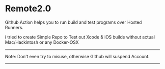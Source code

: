# Remote2.0
Github Action helps you to run build and test programs over Hosted Runners.

i tried to create Simple Repo to Test out Xcode & iOS builds without actual Mac/Hackintosh or any Docker-OSX

-----
Note: Don't even try to misuse, otherwise Github will suspend Account.

-----
